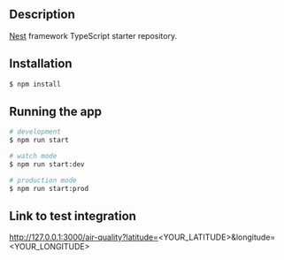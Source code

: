 ## Description

[Nest](https://github.com/nestjs/nest) framework TypeScript starter repository.

## Installation

```bash
$ npm install
```

## Running the app

```bash
# development
$ npm run start

# watch mode
$ npm run start:dev

# production mode
$ npm run start:prod
```
## Link to test integration

http://127.0.0.1:3000/air-quality?latitude=<YOUR_LATITUDE>&longitude=<YOUR_LONGITUDE>